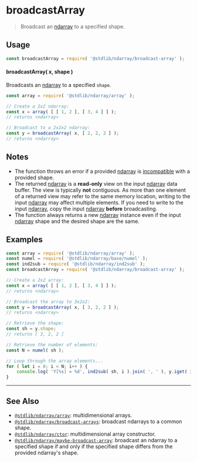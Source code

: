 <!--

@license Apache-2.0

Copyright (c) 2023 The Stdlib Authors.

Licensed under the Apache License, Version 2.0 (the "License");
you may not use this file except in compliance with the License.
You may obtain a copy of the License at

   http://www.apache.org/licenses/LICENSE-2.0

Unless required by applicable law or agreed to in writing, software
distributed under the License is distributed on an "AS IS" BASIS,
WITHOUT WARRANTIES OR CONDITIONS OF ANY KIND, either express or implied.
See the License for the specific language governing permissions and
limitations under the License.

-->

# broadcastArray

> Broadcast an [ndarray][@stdlib/ndarray/ctor] to a specified shape.

<!-- Section to include introductory text. Make sure to keep an empty line after the intro `section` element and another before the `/section` close. -->

<section class="intro">

</section>

<!-- /.intro -->

<!-- Package usage documentation. -->

<section class="usage">

## Usage

```javascript
const broadcastArray = require( '@stdlib/ndarray/broadcast-array' );
```

#### broadcastArray( x, shape )

Broadcasts an [ndarray][@stdlib/ndarray/ctor] to a specified `shape`.

```javascript
const array = require( '@stdlib/ndarray/array' );

// Create a 2x2 ndarray:
const x = array( [ [ 1, 2 ], [ 3, 4 ] ] );
// returns <ndarray>

// Broadcast to a 2x2x2 ndarray:
const y = broadcastArray( x, [ 2, 2, 2 ] );
// returns <ndarray>
```

</section>

<!-- /.usage -->

<!-- Package usage notes. Make sure to keep an empty line after the `section` element and another before the `/section` close. -->

<section class="notes">

## Notes

-   The function throws an error if a provided [ndarray][@stdlib/ndarray/ctor] is [incompatible][@stdlib/ndarray/base/broadcast-shapes] with a provided shape.
-   The returned [ndarray][@stdlib/ndarray/ctor] is a **read-only** view on the input [ndarray][@stdlib/ndarray/ctor] data buffer. The view is typically **not** contiguous. As more than one element of a returned view may refer to the same memory location, writing to the input [ndarray][@stdlib/ndarray/ctor] may affect multiple elements. If you need to write to the input [ndarray][@stdlib/ndarray/ctor], copy the input [ndarray][@stdlib/ndarray/ctor] **before** broadcasting.
-   The function always returns a new [ndarray][@stdlib/ndarray/ctor] instance even if the input [ndarray][@stdlib/ndarray/ctor] shape and the desired shape are the same.

</section>

<!-- /.notes -->

<!-- Package usage examples. -->

<section class="examples">

## Examples

<!-- eslint no-undef: "error" -->

```javascript
const array = require( '@stdlib/ndarray/array' );
const numel = require( '@stdlib/ndarray/base/numel' );
const ind2sub = require( '@stdlib/ndarray/ind2sub' );
const broadcastArray = require( '@stdlib/ndarray/broadcast-array' );

// Create a 2x2 array:
const x = array( [ [ 1, 2 ], [ 3, 4 ] ] );
// returns <ndarray>

// Broadcast the array to 3x2x2:
const y = broadcastArray( x, [ 3, 2, 2 ] );
// returns <ndarray>

// Retrieve the shape:
const sh = y.shape;
// returns [ 3, 2, 2 ]

// Retrieve the number of elements:
const N = numel( sh );

// Loop through the array elements...
for ( let i = 0; i < N; i++ ) {
    console.log( 'Y[%s] = %d', ind2sub( sh, i ).join( ', ' ), y.iget( i ) );
}
```

</section>

<!-- /.examples -->

<!-- Section to include cited references. If references are included, add a horizontal rule *before* the section. Make sure to keep an empty line after the `section` element and another before the `/section` close. -->

<section class="references">

</section>

<!-- /.references -->

<!-- Section for related `stdlib` packages. Do not manually edit this section, as it is automatically populated. -->

<section class="related">

* * *

## See Also

-   <span class="package-name">[`@stdlib/ndarray/array`][@stdlib/ndarray/array]</span><span class="delimiter">: </span><span class="description">multidimensional arrays.</span>
-   <span class="package-name">[`@stdlib/ndarray/broadcast-arrays`][@stdlib/ndarray/broadcast-arrays]</span><span class="delimiter">: </span><span class="description">broadcast ndarrays to a common shape.</span>
-   <span class="package-name">[`@stdlib/ndarray/ctor`][@stdlib/ndarray/ctor]</span><span class="delimiter">: </span><span class="description">multidimensional array constructor.</span>
-   <span class="package-name">[`@stdlib/ndarray/maybe-broadcast-array`][@stdlib/ndarray/maybe-broadcast-array]</span><span class="delimiter">: </span><span class="description">broadcast an ndarray to a specified shape if and only if the specified shape differs from the provided ndarray's shape.</span>

</section>

<!-- /.related -->

<!-- Section for all links. Make sure to keep an empty line after the `section` element and another before the `/section` close. -->

<section class="links">

[@stdlib/ndarray/ctor]: https://github.com/stdlib-js/stdlib/tree/develop/lib/node_modules/%40stdlib/ndarray/ctor

[@stdlib/ndarray/base/broadcast-shapes]: https://github.com/stdlib-js/stdlib/tree/develop/lib/node_modules/%40stdlib/ndarray/base/broadcast-shapes

<!-- <related-links> -->

[@stdlib/ndarray/array]: https://github.com/stdlib-js/stdlib/tree/develop/lib/node_modules/%40stdlib/ndarray/array

[@stdlib/ndarray/broadcast-arrays]: https://github.com/stdlib-js/stdlib/tree/develop/lib/node_modules/%40stdlib/ndarray/broadcast-arrays

[@stdlib/ndarray/maybe-broadcast-array]: https://github.com/stdlib-js/stdlib/tree/develop/lib/node_modules/%40stdlib/ndarray/maybe-broadcast-array

<!-- </related-links> -->

</section>

<!-- /.links -->
